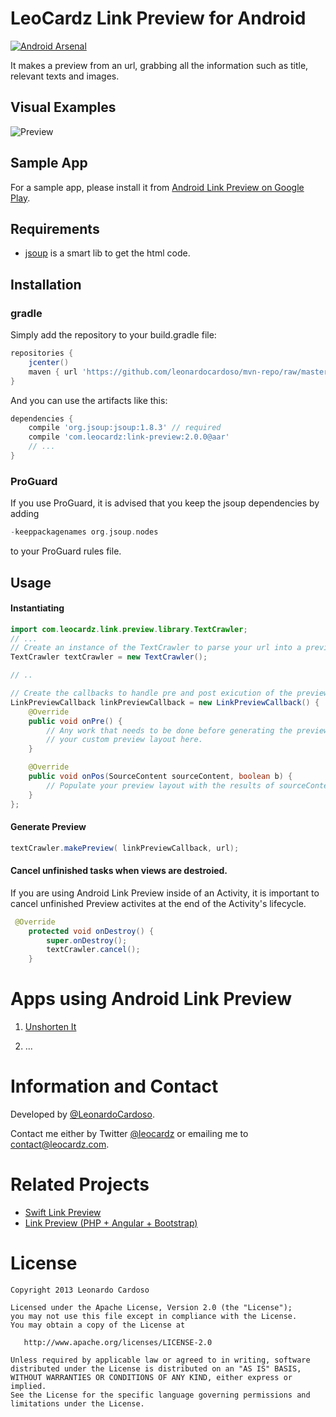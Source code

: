 LeoCardz Link Preview for Android
=================================

[![Android Arsenal](https://img.shields.io/badge/Android%20Arsenal-Android--Link--Preview-green.svg?style=true)](https://android-arsenal.com/details/1/2755)

It makes a preview from an url, grabbing all the information such as title, relevant texts and images.

## Visual Examples
![Preview](images/VSejRyV.gif)

## Sample App
For a sample app, please install it from [Android Link Preview on Google Play](https://play.google.com/store/apps/details?id=com.leocardz.link.preview&feature=search_result "Android Link Preview on Google Play").


## Requirements
* [jsoup](http://jsoup.org/ "jsoup") is a smart lib to get the html code.


## Installation
### gradle

Simply add the repository to your build.gradle file:
```groovy
repositories {
	jcenter()
	maven { url 'https://github.com/leonardocardoso/mvn-repo/raw/master/maven-deploy' }
}
```

And you can use the artifacts like this:
```groovy
dependencies {
    compile 'org.jsoup:jsoup:1.8.3' // required
	compile 'com.leocardz:link-preview:2.0.0@aar'
	// ...
}
```

### ProGuard
If you use ProGuard, it is advised that you keep the jsoup dependencies  by adding 
```groovy
-keeppackagenames org.jsoup.nodes
```
to your ProGuard rules file.


## Usage
#### Instantiating 
```java
import com.leocardz.link.preview.library.TextCrawler;
// ...
// Create an instance of the TextCrawler to parse your url into a preview.
TextCrawler textCrawler = new TextCrawler();

// ..

// Create the callbacks to handle pre and post exicution of the preview generation.
LinkPreviewCallback linkPreviewCallback = new LinkPreviewCallback() {
    @Override
    public void onPre() {
        // Any work that needs to be done before generating the preview. Usually inflate 
        // your custom preview layout here.
    }

    @Override
    public void onPos(SourceContent sourceContent, boolean b) {
        // Populate your preview layout with the results of sourceContent.
    }
};
```

#### Generate Preview
```java
textCrawler.makePreview( linkPreviewCallback, url);
```
#### Cancel unfinished tasks when views are destroied.
If you are using Android Link Preview inside of an Activity, it is important to cancel unfinished Preview activites at the end of the Activity's lifecycle.

```java
 @Override
    protected void onDestroy() {
        super.onDestroy();
        textCrawler.cancel();
    }
```

Apps using Android Link Preview
=================================
1. [Unshorten It](https://play.google.com/store/apps/details?id=com.leocardz.url.unshortener&feature=search_result "Unshorten It")

2. ...


Information and Contact
===

Developed by [@LeonardoCardoso](https://github.com/LeonardoCardoso). 

Contact me either by Twitter [@leocardz](https://twitter.com/leocardz) or emailing me to [contact@leocardz.com](mailto:contact@leocardz.com).

Related Projects
===

* [Swift Link Preview](https://github.com/LeonardoCardoso/Swift-Link-Preview)
* [Link Preview (PHP + Angular + Bootstrap)](https://github.com/LeonardoCardoso/Link-Preview)

License
=================================

    Copyright 2013 Leonardo Cardoso

    Licensed under the Apache License, Version 2.0 (the "License");
    you may not use this file except in compliance with the License.
    You may obtain a copy of the License at

       http://www.apache.org/licenses/LICENSE-2.0

    Unless required by applicable law or agreed to in writing, software
    distributed under the License is distributed on an "AS IS" BASIS,
    WITHOUT WARRANTIES OR CONDITIONS OF ANY KIND, either express or implied.
    See the License for the specific language governing permissions and
    limitations under the License.
